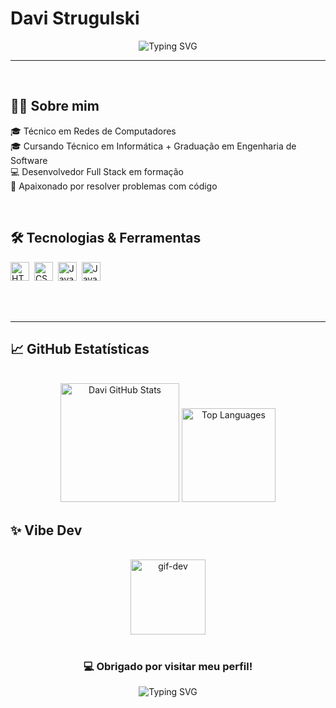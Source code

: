 # Davi Strugulski

<p align="center">
  <img src="https://readme-typing-svg.herokuapp.com?font=Ubuntu&weight=500&size=24&pause=700&color=2E8002FF&center=true&vCenter=true&width=435&lines=Desenvolvedor+Full+Stack;Apaixonado+por+tecnologia;Sempre+aprendendo+algo+novo!💡" alt="Typing SVG" />
</p>

---

<br>

## 👨‍💻 Sobre mim

🎓 Técnico em Redes de Computadores<br>
🎓 Cursando Técnico em Informática + Graduação em Engenharia de Software<br>
💻 Desenvolvedor Full Stack em formação<br>
🚀 Apaixonado por resolver problemas com código

<br>

## 🛠️ Tecnologias & Ferramentas

<div align="left">
  <img src="https://cdn.jsdelivr.net/gh/devicons/devicon@latest/icons/html5/html5-original.svg" title="HTML" alt="HTML" width="30" height="30"/>&nbsp;
  <img src="https://cdn.jsdelivr.net/gh/devicons/devicon@latest/icons/css3/css3-original.svg" title="CSS" alt="CSS" width="30" height="30"/>&nbsp;
  <img src="https://cdn.jsdelivr.net/gh/devicons/devicon@latest/icons/javascript/javascript-original.svg" title="JavaScript" alt="JavaScript" width="30" height="30"/>&nbsp;
  <img src="https://cdn.jsdelivr.net/gh/devicons/devicon@latest/icons/java/java-original.svg" title="Java" alt="Java" width="30" height="30"/>&nbsp;
</div>

<br><br>

---

## 📈 GitHub Estatísticas

<div align="center"><br>
  <img height="190em" src="https://github-readme-stats.vercel.app/api?username=Davi-SS&show_icons=true&theme=merko&include_all_commits-true&locale=pt-br" alt="Davi GitHub Stats"/>
  <img height="150em" src="https://github-readme-stats.vercel.app/api/top-langs/?username=Davi-SS&layout=compact&theme=merko&locale=pt-br&langs_count=6" alt="Top Languages"/>
</div>

## ✨ Vibe Dev

<div align="center"><br>
  <img src="https://media.giphy.com/media/JqmupuTVZYaQX5s094/giphy.gif" height="120" alt="gif-dev"/>
</div><br>

<h3 align="center">💻 Obrigado por visitar meu perfil!</h3>

<p align="center">
  <img src="https://readme-typing-svg.herokuapp.com?font=Fira+Code&size=18&pause=1000&color=00FFAA&center=true&vCenter=true&width=400&lines=Volte+sempre!;Happy+Coding!+🚀" alt="Typing SVG"/>
</p>
